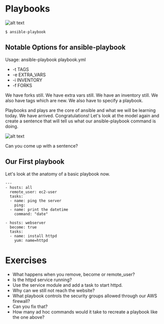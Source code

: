 Playbooks
===

![alt text](https://raw.githubusercontent.com/vccabral/ansible-101/master/model%20state%203.png "Model of Ansible")

```
$ ansible-playbook
```

Notable Options for ansible-playbook
---

Usage: ansible-playbook playbook.yml

* -t TAGS
* -e EXTRA_VARS
* -i INVENTORY
* -f FORKS

We have forks still. We have extra vars still. We have an inventory still. We also have tags which are new. We also have to specify a playbook. 


Playbooks and plays are the core of ansible and what we will be learning today. We have arrived. Congratulations! Let's look at the model again and create a sentence that will tell us what our ansible-playbook command is doing. 

![alt text](https://raw.githubusercontent.com/vccabral/ansible-101/master/model%20state%203.png "Model of Ansible")


Can you come up with a sentence?

Our First playbook
---

Let's look at the anatomy of a basic playbook now.

```
---
- hosts: all
  remote_user: ec2-user
  tasks:
  - name: ping the server
    ping:
  - name: print the datetime
    command: "date"

- hosts: webserver
  become: true
  tasks:
  - name: install httpd
    yum: name=httpd
```

Exercises
===
* What happens when you remove, become or remote_user?
* Is the httpd service running?
* Use the service module and add a task to start httpd.
* Why can we still not reach the website?
* What playbook controls the security groups allowed through our AWS firewall?
* Can you fix that?
* How many ad hoc commands would it take to recreate a playbook like the one above?


